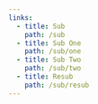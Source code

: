 ```yaml
---
links:
  - title: Sub
    path: /sub
  - title: Sub One
    path: /sub/one
  - title: Sub Two
    path: /sub/two
  - title: Resub
    path: /sub/resub
---
```

